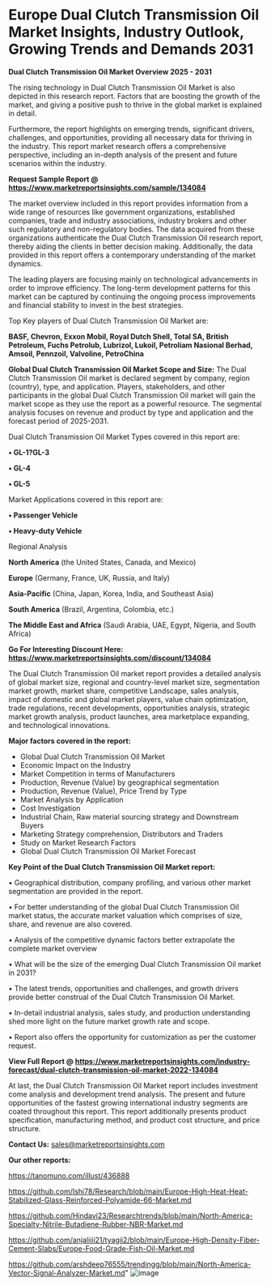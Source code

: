 # Europe Dual Clutch Transmission Oil Market Insights, Industry Outlook, Growing Trends and Demands 2031

<Strong> Dual Clutch Transmission Oil Market Overview 2025 - 2031</strong>

The rising technology in Dual Clutch Transmission Oil Market is also depicted in this research report. Factors that are boosting the growth of the market, and giving a positive push to thrive in the global market is explained in detail.

Furthermore, the report highlights on emerging trends, significant drivers, challenges, and opportunities, providing all necessary data for thriving in the industry. This report market research offers a comprehensive perspective, including an in-depth analysis of the present and future scenarios within the industry.

<strong>Request Sample Report @ <a href=https://www.marketreportsinsights.com/sample/134084>https://www.marketreportsinsights.com/sample/134084</a></strong>

The market overview included in this report provides information from a wide range of resources like government organizations, established companies, trade and industry associations, industry brokers and other such regulatory and non-regulatory bodies. The data acquired from these organizations authenticate the Dual Clutch Transmission Oil research report, thereby aiding the clients in better decision making. Additionally, the data provided in this report offers a contemporary understanding of the market dynamics.

The leading players are focusing mainly on technological advancements in order to improve efficiency. The long-term development patterns for this market can be captured by continuing the ongoing process improvements and financial stability to invest in the best strategies.

Top Key players of Dual Clutch Transmission Oil Market are:

<strong>BASF, Chevron, Exxon Mobil, Royal Dutch Shell, Total SA, British Petroleum, Fuchs Petrolub, Lubrizol, Lukoil, Petroliam Nasional Berhad, Amsoil, Pennzoil, Valvoline, PetroChina</strong>

<strong><b>Global Dual Clutch Transmission Oil Market Scope and Size:</b></strong>
The Dual Clutch Transmission Oil market is declared segment by company, region (country), type, and application. Players, stakeholders, and other participants in the global Dual Clutch Transmission Oil market will gain the market scope as they use the report as a powerful resource. The segmental analysis focuses on revenue and product by type and application and the forecast period of 2025-2031.

Dual Clutch Transmission Oil Market Types covered in this report are:

<strong>• GL-1?GL-3

• GL-4

• GL-5</strong>

Market Applications covered in this report are:

<strong>• Passenger Vehicle

• Heavy-duty Vehicle</strong> 

Regional Analysis

<strong>North America</strong> (the United States, Canada, and Mexico)

<strong>Europe</strong> (Germany, France, UK, Russia, and Italy)

<strong>Asia-Pacific</strong> (China, Japan, Korea, India, and Southeast Asia)

<strong>South America</strong> (Brazil, Argentina, Colombia, etc.)

<strong>The Middle East and Africa</strong> (Saudi Arabia, UAE, Egypt, Nigeria, and South Africa)

<strong>Go For Interesting Discount Here: <a href=https://www.marketreportsinsights.com/discount/134084>https://www.marketreportsinsights.com/discount/134084</a></strong>

The Dual Clutch Transmission Oil market report provides a detailed analysis of global market size, regional and country-level market size, segmentation market growth, market share, competitive Landscape, sales analysis, impact of domestic and global market players, value chain optimization, trade regulations, recent developments, opportunities analysis, strategic market growth analysis, product launches, area marketplace expanding, and technological innovations.

<strong><b>Major factors covered in the report:</b></strong>
<ul>
  <li>Global Dual Clutch Transmission Oil Market </li>
  <li>Economic Impact on the Industry</li>
  <li>Market Competition in terms of Manufacturers</li>
  <li>Production, Revenue (Value) by geographical segmentation</li>
  <li>Production, Revenue (Value), Price Trend by Type</li>
  <li>Market Analysis by Application</li>
  <li>Cost Investigation</li>
  <li>Industrial Chain, Raw material sourcing strategy and Downstream Buyers</li>
  <li>Marketing Strategy comprehension, Distributors and Traders</li>
  <li>Study on Market Research Factors</li>
  <li>Global Dual Clutch Transmission Oil Market Forecast</li>
</ul>

<strong><b>Key Point of the Dual Clutch Transmission Oil Market report:</b></strong>

• Geographical distribution, company profiling, and various other market segmentation are provided in the report.

• For better understanding of the global Dual Clutch Transmission Oil market status, the accurate market valuation which comprises of size, share, and revenue are also covered.

• Analysis of the competitive dynamic factors better extrapolate the complete market overview

• What will be the size of the emerging Dual Clutch Transmission Oil market in 2031?

• The latest trends, opportunities and challenges, and growth drivers provide better construal of the Dual Clutch Transmission Oil Market.

• In-detail industrial analysis, sales study, and production understanding shed more light on the future market growth rate and scope.

• Report also offers the opportunity for customization as per the customer request.

<strong><b>View Full Report @ <a href=https://www.marketreportsinsights.com/industry-forecast/dual-clutch-transmission-oil-market-2022-134084>https://www.marketreportsinsights.com/industry-forecast/dual-clutch-transmission-oil-market-2022-134084</a></b></strong>


At last, the Dual Clutch Transmission Oil Market report includes investment come analysis and development trend analysis. The present and future opportunities of the fastest growing international industry segments are coated throughout this report. This report additionally presents product specification, manufacturing method, and product cost structure, and price structure.

<strong>Contact Us:</strong>
sales@marketreportsinsights.com

<strong>Our other reports:</strong>

<a href=https://tanomuno.com/illust/436888>https://tanomuno.com/illust/436888</a>

<a href=https://github.com/Ishi78/Research/blob/main/Europe-High-Heat-Heat-Stabilized-Glass-Reinforced-Polyamide-66-Market.md>https://github.com/Ishi78/Research/blob/main/Europe-High-Heat-Heat-Stabilized-Glass-Reinforced-Polyamide-66-Market.md</a>

<a href=https://github.com/Hindavi23/Researchtrends/blob/main/North-America-Specialty-Nitrile-Butadiene-Rubber-NBR-Market.md>https://github.com/Hindavi23/Researchtrends/blob/main/North-America-Specialty-Nitrile-Butadiene-Rubber-NBR-Market.md</a>

<a href=https://github.com/anjaliiii21/tyagii2/blob/main/Europe-High-Density-Fiber-Cement-Slabs/Europe-Food-Grade-Fish-Oil-Market.md>https://github.com/anjaliiii21/tyagii2/blob/main/Europe-High-Density-Fiber-Cement-Slabs/Europe-Food-Grade-Fish-Oil-Market.md</a>

<a href=https://github.com/arshdeep76555/trendingg/blob/main/North-America-Vector-Signal-Analyzer-Market.md>https://github.com/arshdeep76555/trendingg/blob/main/North-America-Vector-Signal-Analyzer-Market.md</a>"
![image](https://github.com/user-attachments/assets/2d6277c6-a686-41b7-81fe-104067278ae6)
